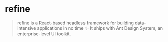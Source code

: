# refine

> refine is a React-based headless framework for building data-intensive applications in no time ✨ It ships with Ant Design System, an enterprise-level UI toolkit.
